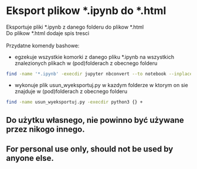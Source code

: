 # Eksport plikow *.ipynb do *.html

Eksportuje pliki *.ipynb z danego folderu do plikow *.html<br>
Do plikow *.html dodaje spis tresci<br>
<br>
Przydatne komendy bashowe:
- egzekuje wszystkie komorki z danego pliku *.ipynb na wszystkich znalezionych plikach w (pod)folderach z obecnego folderu
```bash
find -name '*.ipynb' -execdir jupyter nbconvert --to notebook --inplace --execute {} +
```
- wykonuje plik usun_wyeksportuj.py w kazdym folderze w ktorym on sie znajduje w (pod)folderach z obecnego folderu
```bash
find -name usun_wyeksportuj.py -execdir python3 {} +
```
## Do użytku własnego, nie powinno być używane przez nikogo innego.

## For personal use only, should not be used by anyone else.
